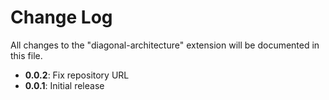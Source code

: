 # Change Log

All changes to the "diagonal-architecture" extension will be documented in this file.

- **0.0.2**: Fix repository URL
- **0.0.1**: Initial release
